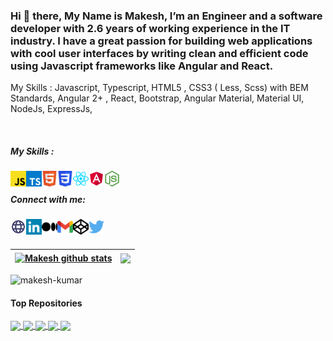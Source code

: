 ### Hi 👋 there, My Name is Makesh, I’m an Engineer and a software developer with 2.6 years of working experience in the IT industry. I have a great passion for building web applications with cool user interfaces by writing clean and efficient code using Javascript frameworks like Angular and React.


My Skills :
Javascript, Typescript, HTML5 , CSS3 ( Less, Scss) with BEM Standards,
Angular 2+ , React,
Bootstrap, Angular Material, Material UI,
NodeJs, ExpressJs,


<br />

##### My Skills :

<img align="left" alt="javascript" width="25px" src="https://github.com/makesh-kumar/makesh-kumar/blob/master/javascript-svgrepo-com.svg" />
<img align="left" alt="typescript" width="25px" src="https://github.com/makesh-kumar/makesh-kumar/blob/master/typescript-logo-svgrepo-com.svg" />
<img align="left" alt="html5" width="25px" color="red" src="https://github.com/makesh-kumar/makesh-kumar/blob/master/html5-svgrepo-com.svg" />
<img align="left" alt="css3" width="25px" src="https://github.com/makesh-kumar/makesh-kumar/blob/master/css3-svgrepo-com.svg" />
<img align="left" alt="react" width="25px" color="red" src="https://github.com/makesh-kumar/makesh-kumar/blob/master/react-svgrepo-com.svg" />
<img align="left" alt="angular" width="25px" src="https://github.com/makesh-kumar/makesh-kumar/blob/master/angular-svgrepo-com.svg" />
<img align="left" alt="nodejs" width="25px" src="https://github.com/makesh-kumar/makesh-kumar/blob/master/nodejs-icon-svgrepo-com.svg" />
<!-- <img align="left" alt="expressjs" width="25px" src="https://github.com/makesh-kumar/makesh-kumar/blob/master/codepen-svgrepo-com.svg" /> -->

<br />

##### Connect with me:

[<img align="left" alt="makesh.in" width="25px" src="https://github.com/makesh-kumar/makesh-kumar/blob/master/globe-svgrepo-com.svg" />][website]
[<img align="left" alt="LinkedIn" width="25px" src="https://github.com/makesh-kumar/makesh-kumar/blob/master/linkedin-svgrepo-com%20(1).svg" />][linkedin]
[<img align="left" alt="LinkedIn" width="25px" src="https://github.com/makesh-kumar/makesh-kumar/blob/master/medium-icon-svgrepo-com.svg" />][medium]
[<img align="left" alt="Gmail" width="25px" color="red" src="https://github.com/makesh-kumar/makesh-kumar/blob/master/google-gmail-svgrepo-com.svg" />][mail]
[<img align="left" alt="codePen" width="25px" src="https://github.com/makesh-kumar/makesh-kumar/blob/master/codepen-svgrepo-com.svg" />][codepen]
[<img align="left" alt="Twitter" width="25px" color="red" src="https://github.com/makesh-kumar/makesh-kumar/blob/master/317720_social%20media_tweet_twitter_social_icon.svg" />][twitter]

<br />
<br />


| <a href="https://github.com/makesh-kumar"><img align="center" src="https://github-readme-stats.vercel.app/api?username=makesh-kumar&show_icons=true&include_all_commits=true&theme=buefy&hide_border=true" alt="Makesh github stats" /></a> | <a href="https://github.com/makesh-kumar"><img align="center" src="https://github-readme-stats.vercel.app/api/top-langs/?username=makesh-kumar&layout=compact&theme=buefy&hide_border=true" /></a> |
| ------------- | ------------- |

<p align="left"> <img src="https://komarev.com/ghpvc/?username=makesh-kumar&label=Profile%20views&color=0e75b6&style=flat" alt="makesh-kumar" /> </p>

#### Top Repositories

<a href="https://github.com/makesh-kumar/covid-tracker">
  <img align="center" src="https://github-readme-stats.vercel.app/api/pin/?username=makesh-kumar&repo=covid-tracker&theme=buefy" />
</a>
<a href="https://github.com/makesh-kumar/online-news-app-in-react">
  <img align="center" src="https://github-readme-stats.vercel.app/api/pin/?username=makesh-kumar&repo=online-news-app-in-react&theme=buefy" />
</a>
<a href="https://github.com/makesh-kumar/digital-calculator">
  <img align="center" src="https://github-readme-stats.vercel.app/api/pin/?username=makesh-kumar&repo=digital-calculator&theme=buefy" />
</a>
<a href="https://github.com/makesh-kumar/to-do-application-angular">
  <img align="center" src="https://github-readme-stats.vercel.app/api/pin/?username=makesh-kumar&repo=to-do-application-angular&theme=buefy" />
</a>
<a href="https://github.com/makesh-kumar/text-to-speech-convertor">
  <img align="center" src="https://github-readme-stats.vercel.app/api/pin/?username=makesh-kumar&repo=text-to-speech-convertor&theme=buefy" />
</a>

<br />
<br />



<!--
**makesh-kumar/makesh-kumar** is a ✨ _special_ ✨ repository because its `README.md` (this file) appears on your GitHub profile.

Here are some ideas to get you started:

- 🔭 I’m currently working on ...
- 🌱 I’m currently learning ...
- 👯 I’m looking to collaborate on ...
- 🤔 I’m looking for help with ...
- 💬 Ask me about ...
- 📫 How to reach me: ...
- 😄 Pronouns: ...
- ⚡ Fun fact: ...
-->

[website]: http://makesh.in/
[twitter]: https://twitter.com/this_is_makesh/
[linkedin]: https://linkedin.com/in/makesh-kumar/
[codepen]: https://codepen.io/makesh-kumar/
[mail]: mailto:mynameismakesh@gmail.com/
[medium]: https://makesh-kumar.medium.com/

